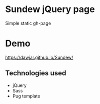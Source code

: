 # Sundew jQuery page
Simple static gh-page
# Demo
https://dawjar.github.io/Sundew/
## Technologies used
* jQuery
* Sass
* Pug template

